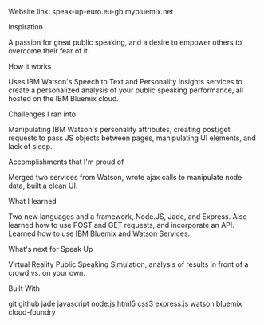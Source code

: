 Website link: speak-up-euro.eu-gb.mybluemix.net

Inspiration

A passion for great public speaking, and a desire to empower others to overcome their fear of it.

How it works

Uses IBM Watson's Speech to Text and Personality Insights services to create a personalized analysis of your public speaking performance, all hosted on the IBM Bluemix cloud.

Challenges I ran into

Manipulating IBM Watson's personality attributes, creating post/get requests to pass JS objects between pages, manipulating UI elements, and lack of sleep.

Accomplishments that I'm proud of

Merged two services from Watson, wrote ajax calls to manipulate node data, built a clean UI.

What I learned

Two new languages and a framework, Node.JS, Jade, and Express. Also learned how to use POST and GET requests, and incorporate an API. Learned how to use IBM Bluemix and Watson Services.

What's next for Speak Up

Virtual Reality Public Speaking Simulation, analysis of results in front of a crowd vs. on your own.

Built With

git
github
jade
javascript
node.js
html5
css3
express.js
watson
bluemix
cloud-foundry
